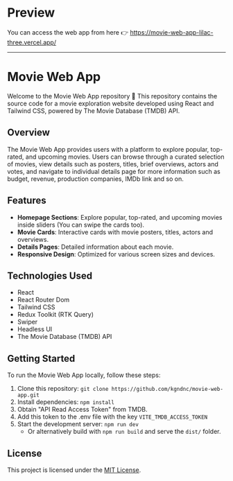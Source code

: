 # Preview

You can access the web app from here 👉 https://movie-web-app-lilac-three.vercel.app/

---

# Movie Web App

Welcome to the Movie Web App repository 🎉 This repository contains the source code for a movie exploration website developed using React and Tailwind CSS, powered by The Movie Database (TMDB) API.

## Overview

The Movie Web App provides users with a platform to explore popular, top-rated, and upcoming movies. Users can browse through a curated selection of movies, view details such as posters, titles, brief overviews, actors and votes, and navigate to individual details page for more information such as budget, revenue, production companies, IMDb link and so on.

## Features

- **Homepage Sections**: Explore popular, top-rated, and upcoming movies inside sliders (You can swipe the cards too).
- **Movie Cards**: Interactive cards with movie posters, titles, actors and overviews.
- **Details Pages**: Detailed information about each movie.
- **Responsive Design**: Optimized for various screen sizes and devices.

## Technologies Used

- React
- React Router Dom
- Tailwind CSS
- Redux Toolkit (RTK Query)
- Swiper
- Headless UI
- The Movie Database (TMDB) API

## Getting Started

To run the Movie Web App locally, follow these steps:

1. Clone this repository: `git clone https://github.com/kgndnc/movie-web-app.git`
1. Install dependencies: `npm install`
1. Obtain "API Read Access Token" from TMDB.
1. Add this token to the .env file with the key `VITE_TMDB_ACCESS_TOKEN`
1. Start the development server: `npm run dev`
   - Or alternatively build with `npm run build` and serve the `dist/` folder.

## License

This project is licensed under the [MIT License](LICENSE).

